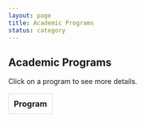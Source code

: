 ```yaml
---
layout: page
title: Academic Programs
status: category
---
```


## Academic Programs

Click on a program to see more details.

<table id="academicTable">
    <thead>
        <tr>
            <th>Program</th>
            <th class="hidden">Institution / Location</th>
            <th class="hidden">Department</th>
            <th class="hidden">Faculty</th>
            <th class="hidden">Courses</th>
            <th class="hidden">Link</th>
            <th class="hidden">Exhibitions</th>
        </tr>
    </thead>
    <tbody></tbody>
</table>

<script>
    document.addEventListener("DOMContentLoaded", function() {
        fetch('https://raw.githubusercontent.com/Chicago-Preservation/Map/master/Resources/academic_programs.json')
            .then(response => response.json())
            .then(data => {
                const tableBody = document.querySelector("#academicTable tbody");

                data.forEach(row => {
                    let tr = document.createElement("tr");
                    tr.innerHTML = `
                        <td class="main">${row["Program/certification/concentration"]}</td>
                        <td class="hidden">${row["institution / location"]}</td>
                        <td class="hidden">${row["department housed in"]}</td>
                        <td class="hidden">${row["faculty who teach"]}</td>
                        <td class="hidden">${row["what courses are (skill/social concerns)"]}</td>
                        <td class="hidden"><a href="${row["Link"]}" target="_blank">Link</a></td>
                        <td class="hidden"><a href="${row["public facing - digital exhibition (link) to projects, + description of projects"]}" target="_blank">Exhibition</a></td>
                    `;
                    tr.addEventListener("click", function() {
                        this.querySelectorAll("td.hidden").forEach(td => td.classList.toggle("show"));
                    });
                    tableBody.appendChild(tr);
                });
            })
            .catch(error => console.error("Error loading data:", error));
    });
</script>

<style>
    table {
        width: 100%;
        border-collapse: collapse;
    }
    th, td {
        padding: 10px;
        border: 1px solid #ddd;
        text-align: left;
    }
    .hidden {
        display: none;
    }
    .show {
        display: table-cell;
    }
    tr:hover {
        background-color: #f1f1f1;
        cursor: pointer;
    }
</style>
